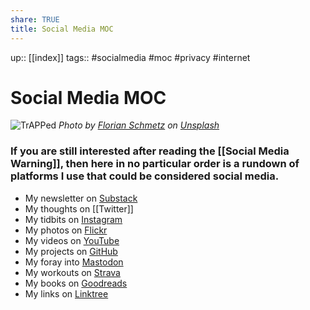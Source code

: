 ```yaml
---
share: TRUE
title: Social Media MOC
---
```


up:: [[index]]
tags:: #socialmedia #moc #privacy  #internet

# Social Media MOC

![TrAPPed](https://images.unsplash.com/photo-1638896671106-f44068694064?crop=entropy&cs=tinysrgb&fit=max&fm=jpg&ixid=MnwzNjAwOTd8MHwxfHNlYXJjaHw0fHxzb2NpYWwlMjBtZWRpYSUyMGFkZGljdGlvbnxlbnwwfDB8fHwxNjY4ODcyOTAy&ixlib=rb-4.0.3&q=80&w=1080)
*Photo by [Florian Schmetz](https://unsplash.com/@floschmaezz?utm_source=Obsidian%20Image%20Inserter%20Plugin&utm_medium=referral) on [Unsplash](https://unsplash.com/?utm_source=Obsidian%20Image%20Inserter%20Plugin&utm_medium=referral)*


### If you are still interested after reading the [[Social Media Warning]], then here in no particular order is a rundown of platforms I use that could be considered social media.

- My newsletter on [Substack](https://sean808080.substack.com)
- My thoughts on [[Twitter]]
- My tidbits on [Instagram](https://www.instagram.com/sean808080/)
- My photos on [Flickr](https://www.flickr.com/photos/sean808080/)
- My videos on [YouTube](https://www.youtube.com/@sean808080)
- My projects on [GitHub](https://github.com/sean808080)
- My foray into [Mastodon](https://pkm.social/@sean808080)
- My workouts on [Strava](https://www.strava.com)
- My books on [Goodreads](https://www.goodreads.com/user/show/4647379-sean-808080)
- My links on [Linktree](https://linktr.ee/sean808080)
